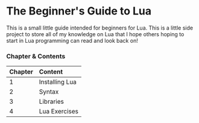 # The Beginner's Guide to Lua
This is a small little guide intended for beginners for Lua. This is a little side project to store all of my knowledge on Lua that I hope others hoping to start in Lua programming can read and look back on!

### Chapter & Contents

| Chapter     | Content     |
| :---        | :---        |
| 1      | Installing Lua      | 
| 2   | Syntax        | 
| 3   | Libraries |
| 4   | Lua Exercises |
